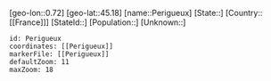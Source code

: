﻿---
location: [45.18,0.72]
mapzoom: [7,12] 
mapmarker: city 
type: City
tags:
- geo/City


SpocWebEntityId: 33304
isDeleted: false
confidential: public

---
[geo-lon::0.72]
[geo-lat::45.18]
[name::Perigueux]
[State::]
[Country::[[France]]]
[StateId::]
[Population::]
[Unknown::]


```leaflet
id: Perigueux
coordinates: [[Perigueux]]
markerFile: [[Perigueux]]
defaultZoom: 11 
maxZoom: 18
```
